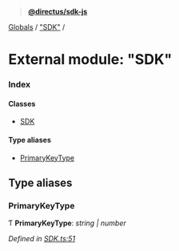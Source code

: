 > **[@directus/sdk-js](../README.md)**

[Globals](../README.md) / ["SDK"](_sdk_.md) /

# External module: "SDK"

### Index

#### Classes

* [SDK](../classes/_sdk_.sdk.md)

#### Type aliases

* [PrimaryKeyType](_sdk_.md#primarykeytype)

## Type aliases

###  PrimaryKeyType

Ƭ **PrimaryKeyType**: *string | number*

*Defined in [SDK.ts:51](https://github.com/direcuts/sdk-js/tree/master/SDK.ts#L51)*